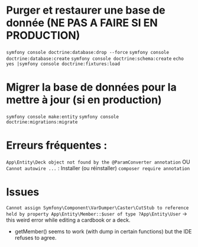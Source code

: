 # Purger et restaurer une base de donnée (NE PAS A FAIRE SI EN PRODUCTION)

`symfony console doctrine:database:drop --force`
`symfony console doctrine:database:create`
`symfony console doctrine:schema:create`
`echo yes |symfony console doctrine:fixtures:load`

# Migrer la base de données pour la mettre à jour (si en production)

`symfony console make:entity`
`symfony console doctrine:migrations:migrate`


# Erreurs fréquentes :

`App\Entity\Deck object not found by the @ParamConverter annotation`
OU
`Cannot autowire ...`
: Installer (ou réinstaller) `composer require annotation`



# Issues


`Cannot assign Symfony\Component\VarDumper\Caster\CutStub to reference held by property App\Entity\Member::$user of type ?App\Entity\User`
-> this weird error while editing a cardbook or a deck.

- getMember() seems to work (with dump in certain functions) but the IDE refuses to agree.